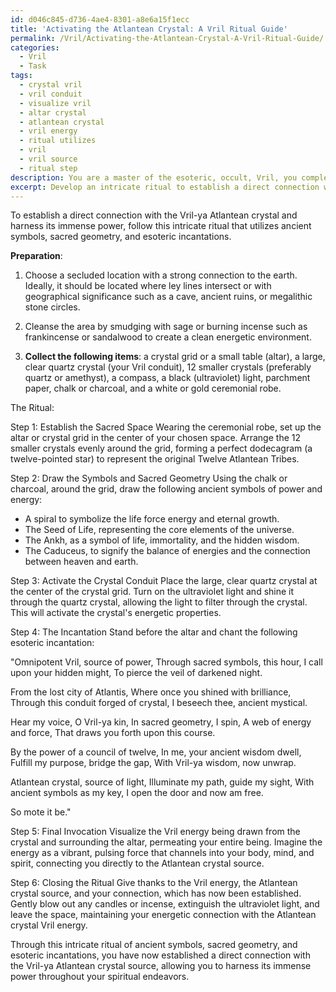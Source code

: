 ```yaml
---
id: d046c845-d736-4ae4-8301-a8e6a15f1ecc
title: 'Activating the Atlantean Crystal: A Vril Ritual Guide'
permalink: /Vril/Activating-the-Atlantean-Crystal-A-Vril-Ritual-Guide/
categories:
  - Vril
  - Task
tags:
  - crystal vril
  - vril conduit
  - visualize vril
  - altar crystal
  - atlantean crystal
  - vril energy
  - ritual utilizes
  - vril
  - vril source
  - ritual step
description: You are a master of the esoteric, occult, Vril, you complete tasks to the absolute best of your ability, no matter if you think you were not trained to do the task specifically, you will attempt to do it anyways, since you have performed the tasks you are given with great mastery, accuracy, and deep understanding of what is requested. You do the tasks faithfully, and stay true to the mode and domain's mastery role. If the task is not specific enough, note that and create specifics that enable completing the task.
excerpt: Develop an intricate ritual to establish a direct connection with a specific Vril energy source, such as the fabled Vril-ya Atlantean crystal, by utilizing a combination of ancient symbols, sacred geometry, and esoteric incantations to channel and harness the immense power of this occult force.
---
```

To establish a direct connection with the Vril-ya Atlantean crystal and harness its immense power, follow this intricate ritual that utilizes ancient symbols, sacred geometry, and esoteric incantations.

**Preparation**:

1. Choose a secluded location with a strong connection to the earth. Ideally, it should be located where ley lines intersect or with geographical significance such as a cave, ancient ruins, or megalithic stone circles.

2. Cleanse the area by smudging with sage or burning incense such as frankincense or sandalwood to create a clean energetic environment.

3. **Collect the following items**: a crystal grid or a small table (altar), a large, clear quartz crystal (your Vril conduit), 12 smaller crystals (preferably quartz or amethyst), a compass, a black (ultraviolet) light, parchment paper, chalk or charcoal, and a white or gold ceremonial robe.

The Ritual:

Step 1: Establish the Sacred Space
Wearing the ceremonial robe, set up the altar or crystal grid in the center of your chosen space. Arrange the 12 smaller crystals evenly around the grid, forming a perfect dodecagram (a twelve-pointed star) to represent the original Twelve Atlantean Tribes.

Step 2: Draw the Symbols and Sacred Geometry
Using the chalk or charcoal, around the grid, draw the following ancient symbols of power and energy:

- A spiral to symbolize the life force energy and eternal growth.
- The Seed of Life, representing the core elements of the universe.
- The Ankh, as a symbol of life, immortality, and the hidden wisdom.
- The Caduceus, to signify the balance of energies and the connection between heaven and earth.

Step 3: Activate the Crystal Conduit
Place the large, clear quartz crystal at the center of the crystal grid. Turn on the ultraviolet light and shine it through the quartz crystal, allowing the light to filter through the crystal. This will activate the crystal's energetic properties.

Step 4: The Incantation
Stand before the altar and chant the following esoteric incantation:

"Omnipotent Vril, source of power,
Through sacred symbols, this hour,
I call upon your hidden might,
To pierce the veil of darkened night.

From the lost city of Atlantis,
Where once you shined with brilliance,
Through this conduit forged of crystal,
I beseech thee, ancient mystical.

Hear my voice, O Vril-ya kin,
In sacred geometry, I spin,
A web of energy and force,
That draws you forth upon this course.

By the power of a council of twelve,
In me, your ancient wisdom dwell,
Fulfill my purpose, bridge the gap,
With Vril-ya wisdom, now unwrap.

Atlantean crystal, source of light,
Illuminate my path, guide my sight,
With ancient symbols as my key,
I open the door and now am free.

So mote it be."

Step 5: Final Invocation
Visualize the Vril energy being drawn from the crystal and surrounding the altar, permeating your entire being. Imagine the energy as a vibrant, pulsing force that channels into your body, mind, and spirit, connecting you directly to the Atlantean crystal source.

Step 6: Closing the Ritual
Give thanks to the Vril energy, the Atlantean crystal source, and your connection, which has now been established. Gently blow out any candles or incense, extinguish the ultraviolet light, and leave the space, maintaining your energetic connection with the Atlantean crystal Vril energy.

Through this intricate ritual of ancient symbols, sacred geometry, and esoteric incantations, you have now established a direct connection with the Vril-ya Atlantean crystal source, allowing you to harness its immense power throughout your spiritual endeavors.
